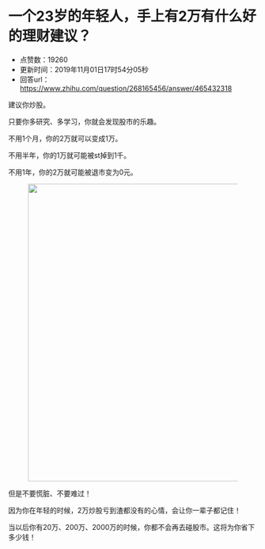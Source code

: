 # 一个23岁的年轻人，手上有2万有什么好的理财建议？
- 点赞数：19260
- 更新时间：2019年11月01日17时54分05秒
- 回答url：https://www.zhihu.com/question/268165456/answer/465432318
<body>
 <p data-pid="8x04ihUc">建议你炒股。</p>
 <p data-pid="AD-19Ijy">只要你多研究、多学习，你就会发现股市的乐趣。</p>
 <p data-pid="9dWK24cs">不用1个月，你的2万就可以变成1万。</p>
 <p data-pid="9owvEn3A">不用半年，你的1万就可能被st掉到1千。</p>
 <p data-pid="tw90xQ8Z">不用1年，你的2万就可能被退市变为0元。</p>
 <figure data-size="normal">
  <img src="https://picx.zhimg.com/50/v2-0139196e077b5132a47c842d4bb64211_720w.jpg?source=1940ef5c" data-rawwidth="600" data-rawheight="85" data-size="normal" data-original-token="v2-0139196e077b5132a47c842d4bb64211" class="origin_image zh-lightbox-thumb" width="600" data-original="https://picx.zhimg.com/v2-0139196e077b5132a47c842d4bb64211_r.jpg?source=1940ef5c">
 </figure>
 <p data-pid="areK3fWj">但是不要慌脏、不要难过！</p>
 <p data-pid="3rCs_xBI">因为你在年轻的时候，2万炒股亏到渣都没有的心情，会让你一辈子都记住！</p>
 <p data-pid="egqZfpWt">当以后你有20万、200万、2000万的时候，你都不会再去碰股市。这将为你省下多少钱！</p>
 <p></p>
</body>